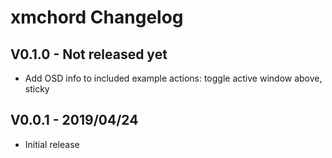 xmchord Changelog
=================

V0.1.0 - Not released yet
-------------------------
* Add OSD info to included example actions: toggle active window above, sticky 


V0.0.1 - 2019/04/24
-------------------
* Initial release

